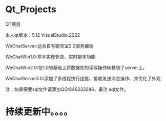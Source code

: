# Qt_Projects

QT项目

本人qt版本：5.12 VisualStudio:2022

WeChatServer:适合自写聊天室2.0服务器端

WeChatWin1.0:基本实现登录、实时聊天功能

WeChatWin2.0:在1.0的基础上将数据库的读写操作转移到了server上。

WeChatServer3.0:添加了多线程执行连接、接收发送消息操作、并优化了外观



注：如果需要sql文件请添加QQ:846233286，备注 sql文件。

# 持续更新中。。。。
